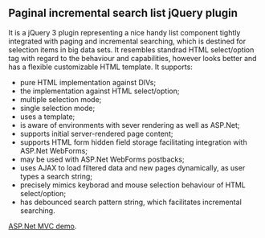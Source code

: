 ## Paginal incremental search list jQuery plugin
It is a jQuery 3 plugin representing a nice handy list component tightly integrated with paging and incremental searching,
which is destined for selection items in big data sets. It resembles standrad HTML select/option tag with regard to
the behaviour and capabilities, however looks better and has a flexible customizable HTML template. It supports:
* pure HTML implementation against DIVs;
* the implementation against HTML select/option;
* multiple selection mode;
* single selection mode;
* uses a template;
* is aware of environments with sever rendering as well as ASP.Net;
* supports initial server-rendered page content;
* supports HTML form hidden field storage facilitating integration with ASP.Net WebForms;
* may be used with ASP.Net WebForms postbacks;
* uses AJAX to load filtered data and new pages dynamically, as user types a search string;
* precisely mimics keyborad and mouse selection behaviour of HTML select/option;
* has debounced search pattern string, which facilitates incremental searching.


[ASP.Net MVC demo](http://http://searchlist.1gb.ru/).
